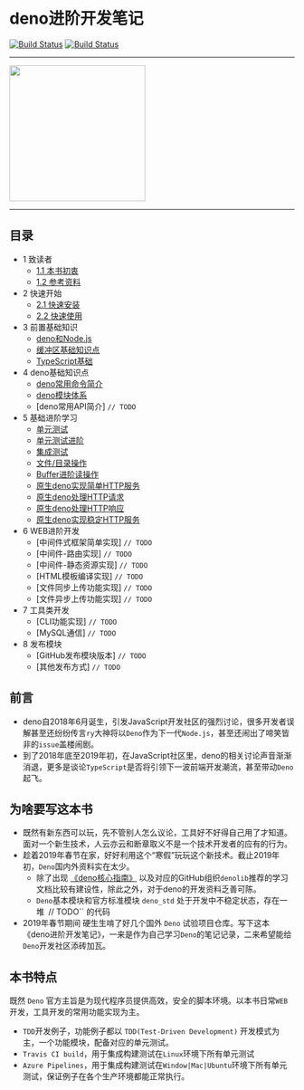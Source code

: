# deno进阶开发笔记

[![Build Status](https://travis-ci.com/chenshenhai/deno_note.svg?token=XYNG2F1URZ4nW1TzoJNC&branch=master)](https://travis-ci.com/chenshenhai/deno_note)
[![Build Status](https://dev.azure.com/chenshenhai/chenshenhai/_apis/build/status/chenshenhai.deno_note?branchName=master)](https://dev.azure.com/chenshenhai/chenshenhai/_build/latest?definitionId=1&branchName=master)

<hr/>

<img  width="240"  src="https://user-images.githubusercontent.com/8216630/52873226-771a3e80-3189-11e9-9bf9-59de7091dbfa.png">


<hr/>

## 目录

* 1 致读者
    * [1.1 本书初衷](./note/chapter_01/01.md)
    * [1.2 参考资料](./note/chapter_01/02.md)
* 2 快速开始
    * [2.1 快速安装](./note/chapter_02/01.md)
    * [2.2 快速使用](./note/chapter_02/02.md)
* 3 前置基础知识
    * [deno和Node.js](./note/chapter_03/01.md)
    * [缓冲区基础知识点](./note/chapter_03/02.md)
    * [TypeScript基础](./note/chapter_03/03.md)
* 4 deno基础知识点
    * [deno常用命令简介](./note/chapter_04/01.md)
    * [deno模块体系](./note/chapter_04/02.md)
    * [deno常用API简介] `// TODO`
* 5 基础进阶学习
    * [单元测试](./note/chapter_05/01.md)
    * [单元测试进阶](./note/chapter_05/02.md)
    * [集成测试](./note/chapter_05/03.md)
    * [文件/目录操作](./note/chapter_05/04.md)
    * [Buffer进阶读操作](./note/chapter_05/06.md)
    * [原生deno实现简单HTTP服务](./note/chapter_05/07.md)
    * [原生deno处理HTTP请求](./note/chapter_05/08.md)
    * [原生deno处理HTTP响应](./note/chapter_05/09.md)
    * [原生deno实现稳定HTTP服务](./note/chapter_05/10.md)
* 6 WEB进阶开发
    * [中间件式框架简单实现]  `// TODO`
    * [中间件-路由实现]  `// TODO`
    * [中间件-静态资源实现]  `// TODO`
    * [HTML模板编译实现]  `// TODO`
    * [文件同步上传功能实现]  `// TODO`
    * [文件异步上传功能实现]  `// TODO`
* 7 工具类开发
    * [CLI功能实现]  `// TODO`
    * [MySQL通信]   `// TODO`
* 8 发布模块
    * [GitHub发布模块版本]  `// TODO`
    * [其他发布方式]  `// TODO`


## 前言

- deno自2018年6月诞生，引发JavaScript开发社区的强烈讨论，很多开发者误解甚至还纷纷传言`ry`大神将以`Deno`作为下一代`Node.js`，甚至还闹出了啼笑皆非的`issue`盖楼闹剧。
- 到了2018年底至2019年初，在JavaScript社区里，deno的相关讨论声音渐渐消退，更多是谈论`TypeScript`是否将引领下一波前端开发潮流，甚至带动`Deno`起飞。

## 为啥要写这本书  

- 既然有新东西可以玩，先不管别人怎么议论，工具好不好得自己用了才知道。面对一个新生技术，人云亦云和断章取义不是一个技术开发者的应有的行为。
- 趁着2019年春节在家，好好利用这个“寒假”玩玩这个新技术。截止2019年初，`Deno`国内外资料实在太少。
  - 除了出现 [《deno核心指南》](https://github.com/denolib/guide) 以及对应的GitHub组织`denolib`推荐的学习文档比较有建设性，除此之外，对于deno的开发资料乏善可陈。
  - `Deno`基本模块和官方标准模块 `deno_std` 处于开发中不稳定状态，存在一堆` `// TODO`` 的代码
- 2019年春节期间 硬生生啃了好几个国外 `Deno` 试验项目仓库。写下这本《deno进阶开发笔记》，一来是作为自己学习`Deno`的笔记记录，二来希望能给`Deno`开发社区添砖加瓦。


## 本书特点

既然 `Deno` 官方主旨是为现代程序员提供高效，安全的脚本环境。以本书日常`WEB`开发，工具开发的常用功能实现为主。

- `TDD`开发例子，功能例子都以 `TDD(Test-Driven Development)` 开发模式为主，一个功能模块，配备对应的单元测试。
- `Travis CI build`，用于集成构建测试在`Linux`环境下所有单元测试
- `Azure Pipelines`，用于集成构建测试在`Window|Mac|Ubuntu`环境下所有单元测试，保证例子在各个生产环境都能正常执行。

